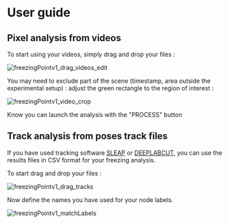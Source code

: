 # User guide
## Pixel analysis from videos
To start using your videos, simply drag and drop your files :

![freezingPointv1_drag_videos_edit](https://github.com/user-attachments/assets/84ef5256-5f62-41b7-9e24-1b27727489ee)

You may need to exclude part of the scene (timestamp, area outside the experimental setup) : adjust the green rectangle to the region of interest :

![freezingPointv1_video_crop](https://github.com/user-attachments/assets/d1e013a9-834d-45c7-8c5e-ddf9451d0aab)

Know you can launch the analysis with the "PROCESS" button

## Track analysis from poses track files
If you have used tracking software [SLEAP](https://github.com/talmolab/sleap) or [DEEPLABCUT](https://github.com/DeepLabCut/DeepLabCut), you can use the results files in CSV format for your freezing analysis.

To start drag and drop your files :

![freezingPointv1_drag_tracks](https://github.com/user-attachments/assets/f7a6ab58-ad74-45d9-bedd-48ab49a7b486)

Now define the names you have used for your node labels.

![freezingPointv1_matchLabels](https://github.com/user-attachments/assets/77cbb741-1526-418e-862e-8b6074e08c69)


<div align="justify">


